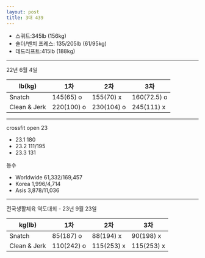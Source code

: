 ```yaml
---
layout: post
title: 3대 439
---
```


- 스쿼트:345lb (156kg)
- 숄더/벤치 프레스: 135/205lb (61/95kg)
- 데드리프트:415lb (188kg)

---

22년 6월 4일

| lb(kg)       | 1차         | 2차         | 3차          |
|--------------|------------|------------|-------------|
| Snatch       | 145(65) o  | 155(70) x  | 160(72.5) o |
| Clean & Jerk | 220(100) o | 230(104) o | 245(111) x  |

----

crossfit open 23
- 23.1 180
- 23.2 111/195
- 23.3 131

등수
- Worldwide 61,332/169,457
- Korea 1,996/4,714
- Asis 3,878/11,036

----
전국생활체육 역도대회 - 23년 9월 23일

| kg(lb)       | 1차         | 2차         | 3차         |
|--------------|------------|------------|------------|
| Snatch       | 85(187) o  | 88(194) x  | 90(198) x  |
| Clean & Jerk | 110(242) o | 115(253) x | 115(253) x |



